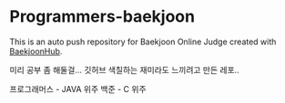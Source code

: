 # Programmers-baekjoon
This is an auto push repository for Baekjoon Online Judge created with [BaekjoonHub](https://github.com/BaekjoonHub/BaekjoonHub).

미리 공부 좀 해둘걸...
깃허브 색칠하는 재미라도 느끼려고 만든 레포..

프로그래머스 - JAVA 위주
백준 - C 위주
